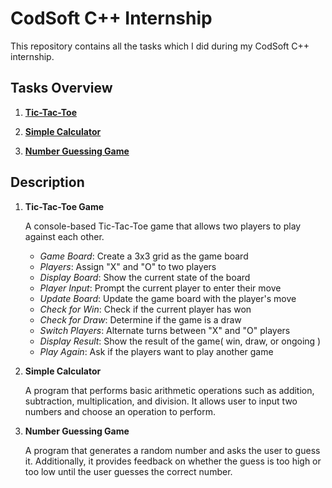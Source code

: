 # CodSoft C++ Internship

This repository contains all the tasks which I did during my CodSoft C++ internship.

## Tasks Overview


1) [**Tic-Tac-Toe**](https://github.com/Professionalser2578/CODSOFT/blob/main/01_tic_tac_toe.cpp)

2) [**Simple Calculator**](https://github.com/Professionalser2578/CODSOFT/blob/main/02_simple_calculator.cpp)

3) [**Number Guessing Game**](https://github.com/Professionalser2578/CODSOFT/blob/main/03_number_guessing_game.cpp)

## Description

1) **Tic-Tac-Toe Game**

    A console-based Tic-Tac-Toe game that allows two players to play against each other.

      - *Game Board*: Create a 3x3 grid as the game board
      - *Players*: Assign "X" and "O" to two players
      - *Display Board*: Show the current state of the board
      - *Player Input*: Prompt the current player to enter their move
      - *Update Board*: Update the game board with the player's move
      - *Check for Win*: Check if the current player has won
      - *Check for Draw*: Determine if the game is a draw
      - *Switch Players*: Alternate turns between "X" and "O" players
      - *Display Result*: Show the result of the game( win, draw, or ongoing )
      - *Play Again*: Ask if the players want to play another game

     
2) **Simple Calculator**

   A program that performs basic arithmetic operations such as addition, subtraction, multiplication, and division. It allows user to input two numbers and choose an operation to perform.

3) **Number Guessing Game**

    A program that generates a random number and asks the user to guess it. Additionally, it provides feedback on whether the guess is too high or too low until the user guesses the correct number.
  

